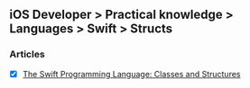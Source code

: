 ## iOS Developer > Practical knowledge > Languages > Swift > Structs

### Articles
- [X] [The Swift Programming Language: Classes and Structures](https://developer.apple.com/library/content/documentation/Swift/Conceptual/Swift_Programming_Language/ClassesAndStructures.html)


